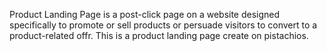 Product Landing Page 
is a post-click page on a website designed specifically to promote or sell products or persuade visitors to convert to a product-related offr.
This is a product landing page create on pistachios.
